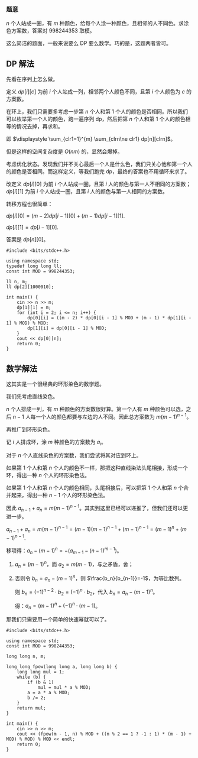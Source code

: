 ### 题意

$n$ 个人站成一圈，有 $m$ 种颜色，给每个人涂一种颜色，且相邻的人不同色。求涂色方案数，答案对 $998244353$ 取模。

这么简洁的题面，一般来说要么 DP 要么数学。巧的是，这题两者皆可。

## DP 解法

先看在序列上怎么做。

定义 $dp[i][c]$ 为前 $i$ 个人站成一列，相邻两个人颜色不同，且第 $i$ 个人颜色为 $c$ 的方案数。

在环上，我们只需要多考虑一步第 $n$ 个人和第 $1$ 个人的颜色是否相同。所以我们可以枚举第一个人的颜色，跑一遍序列 dp，然后把第 $n$ 个人和第 $1$ 个人的颜色相等的情况去掉，再求和。

即 $\displaystyle \sum_{clr1=1}^{m} \sum_{clrn\ne clr1} dp[n][clrn]$。

但是这样的空间复杂度是 $O(nm)$ 的，显然会爆掉。

考虑优化状态。发现我们并不关心最后一个人是什么色，我们只关心他和第一个人的颜色是否相同。而这样定义，等我们跑完 dp，最终的答案也不用循环来求了。

改定义 $dp[i][0]$ 为前 $i$ 个人站成一圈，且第 $i$ 人的颜色与第一人不相同的方案数；$dp[i][1]$ 为前 $i$ 个人站成一圈，且第 $i$ 人的颜色与第一人相同的方案数。

转移方程也很简单：

$dp[i][0]=(m-2)dp[i-1][0]+(m-1)dp[i-1][1]$.

$dp[i][1]=dp[i-1][0]$.

答案是 $dp[n][0]$。

```
#include <bits/stdc++.h>

using namespace std;
typedef long long ll;
const int MOD = 998244353;

ll n, m;
ll dp[2][1000010];

int main() {
	cin >> n >> m;
	dp[1][1] = m;
	for (int i = 2; i <= n; i++) {
		dp[0][i] = ((m - 2) * dp[0][i - 1] % MOD + (m - 1) * dp[1][i - 1] % MOD) % MOD;
		dp[1][i] = dp[0][i - 1] % MOD;
	}
	cout << dp[0][n];
	return 0;
}
```

## 数学解法

这其实是一个很经典的环形染色的数学题。

我们先考虑直线染色。

$n$ 个人排成一列，有 $m$ 种颜色的方案数很好算。第一个人有 $m$ 种颜色可以选，之后 $n-1$ 人每一个人的颜色都要与左边的人不同。因此总方案数为 $m(m-1)^{n-1}$。

再推广到环形染色。

记 $i$ 人排成环，涂 $m$ 种颜色的方案数为 $a_i$。

对于 $n$ 个人直线染色的方案数，我们尝试将其对应到环上。

如果第 $1$ 个人和第 $n$ 个人的颜色不一样，那把这种直线染法头尾相接，形成一个环，得出一种 $n$ 个人的环形染色法。

如果第 $1$ 个人和第 $n$ 个人的颜色相同，头尾相接后，可以把第 $1$ 个人和第 $n$ 个合并起来，得出一种 $n-1$ 个人的环形染色法。

因此 $a_{n-1}+a_n=m(m-1)^{n-1}$。其实到这里已经可以递推了，但我们还可以更进一步。

$a_{n-1}+a_n=m(m-1)^{n-1}=(m-1)(m-1)^{n-1}+(m-1)^{n-1}=(m-1)^n+(m-1)^{n-1}$.

移项得：$a_n-(m-1)^n=-(a_{m-1}-(n-1)^{m-1})$。

1. $a_n=(m-1)^n$，而 $a_2=m(m-1)$，与之矛盾，舍；

2. 否则令 $b_n=a_n-(m-1)^n$，则 $\frac{b_n}{b_{n-1}}=-1$，为等比数列。

	则 $b_n=(-1)^{n-2}\cdot b_2=(-1)^n\cdot b_2$，代入 $b_n=a_n-(m-1)^n$。
    
    得：$a_n=(m-1)^n+(-1)^n\cdot(m-1)$。
    
那我们只需要用一个简单的快速幂就可以了。

```
#include <bits/stdc++.h>

using namespace std;
const int MOD = 998244353;

long long n, m;

long long fpow(long long a, long long b) {
	long long mul = 1;
	while (b) {
		if (b & 1)
			mul = mul * a % MOD;
		a = a * a % MOD;
		b /= 2;
	}
	return mul;
}

int main() {
	cin >> n >> m;
	cout << (fpow(m - 1, n) % MOD + ((n % 2 == 1 ? -1 : 1) * (m - 1) + MOD) % MOD) % MOD << endl;
	return 0;
}
```
    
    
    
    